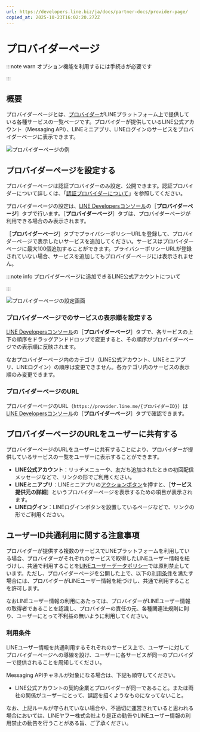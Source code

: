 ```yaml
---
url: https://developers.line.biz/ja/docs/partner-docs/provider-page/
copied_at: 2025-10-23T16:02:20.272Z
---
```

# プロバイダーページ

:::note warn
オプション機能を利用するには手続きが必要です

:::

## 概要

プロバイダーページとは、[プロバイダー](https://developers.line.biz/ja/glossary/#provider)がLINEプラットフォーム上で提供している各種サービスの一覧ページです。プロバイダーが提供しているLINE公式アカウント（Messaging API）、LINEミニアプリ、LINEログインのサービスをプロバイダーページに表示できます。

![プロバイダーページの例](https://developers.line.biz/media/partner-docs/provider-page-ja.png)

## プロバイダーページを設定する

プロバイダーページは認証プロバイダーのみ設定、公開できます。認証プロバイダーについて詳しくは、「[認証プロバイダーについて](https://developers.line.biz/ja/docs/line-developers-console/overview/#certified-provider)」を参照してください。

プロバイダーページの設定は、[LINE Developersコンソール](https://developers.line.biz/console/)の［**プロバイダーページ**］タブで行います。［**プロバイダーページ**］タブは、プロバイダーページが利用できる場合のみ表示されます。

［**プロバイダーページ**］タブでプライバシーポリシーURLを登録して、プロバイダーページで表示したいサービスを追加してください。サービスはプロバイダーページに最大100個追加することができます。プライバシーポリシーURLが登録されていない場合、サービスを追加してもプロバイダーページには表示されません。

:::note info
プロバイダーページに追加できるLINE公式アカウントについて

:::

![プロバイダーページの設定画面](https://developers.line.biz/media/partner-docs/provider-page-settings-ja.png)

### プロバイダーページでのサービスの表示順を設定する

[LINE Developersコンソール](https://developers.line.biz/console/)の［**プロバイダーページ**］タブで、各サービスの上下の順序をドラッグアンドドロップで変更すると、その順序がプロバイダーページでの表示順に反映されます。

なおプロバイダーページ内のカテゴリ（LINE公式アカウント、LINEミニアプリ、LINEログイン）の順序は変更できません。各カテゴリ内のサービスの表示順のみ変更できます。

### プロバイダーページのURL

プロバイダーページのURL（`https://provider.line.me/{プロバイダーID}`）は[LINE Developersコンソール](https://developers.line.biz/console/)の［**プロバイダーページ**］タブで確認できます。

## プロバイダーページのURLをユーザーに共有する

プロバイダーぺージのURLをユーザーに共有することにより、プロバイダーが提供しているサービスの一覧をユーザーに表示することができます。

*   **LINE公式アカウント**：リッチメニューや、友だち追加されたときの初回配信メッセージなどで、リンクの形でご利用ください。
*   **LINEミニアプリ**：LINEミニアプリの[アクションボタン](https://developers.line.biz/ja/docs/line-mini-app/discover/builtin-features/#action-button)を押すと、［**サービス提供元の詳細**］というプロバイダーページを表示するための項目が表示されます。
*   **LINEログイン**：LINEログインボタンを設置しているページなどで、リンクの形でご利用ください。

## ユーザーID共通利用に関する注意事項

プロバイダーが提供する複数のサービスでLINEプラットフォームを利用している場合、プロバイダーがそれぞれのサービスで取得したLINEユーザー情報を紐づけし、共通で利用することを[LINEユーザーデータポリシー](https://terms2.line.me/LINE_Developers_user_data_policy?lang=ja)では原則禁止しています。ただし、プロバイダーページを公開した上で、以下の[利用条件](#terms-and-conditions-of-use)を満たす場合には、プロバイダーがLINEユーザー情報を紐づけし、共通で利用することを許可します。

なおLINEユーザー情報の利用にあたっては、プロバイダーがLINEユーザー情報の取得者であることを認識し、プロバイダーの責任の元、各種関連法規則に則り、ユーザーにとって不利益の無いように利用してください。

### 利用条件

LINEユーザー情報を共通利用するそれぞれのサービス上で、ユーザーに対してプロバイダーページへの導線を設け、ユーザーに各サービスが同一のプロバイダーで提供されることを周知してください。

Messaging APIチャネルが対象になる場合は、下記も順守してください。

*   LINE公式アカウントの契約企業とプロバイダーが同一であること。または両社の関係がユーザーにとって、誤認を招くようなものになってないこと。

なお、上記ルールが守られていない場合や、不適切に運営されていると思われる場合においては、LINEヤフー株式会社より是正の勧告やLINEユーザー情報の利用禁止の勧告を行うことがある旨、ご了承ください。